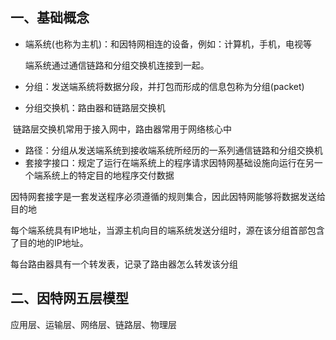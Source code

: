 ## 一、基础概念

* 端系统(也称为主机)：和因特网相连的设备，例如：计算机，手机，电视等

  端系统通过通信链路和分组交换机连接到一起。

* 分组：发送端系统将数据分段，并打包而形成的信息包称为分组(packet)

* 分组交换机：路由器和链路层交换机

​		链路层交换机常用于接入网中，路由器常用于网络核心中

* 路径：分组从发送端系统到接收端系统所经历的一系列通信链路和分组交换机
* 套接字接口：规定了运行在端系统上的程序请求因特网基础设施向运行在另一个端系统上的特定目的地程序交付数据

​		因特网套接字是一套发送程序必须遵循的规则集合，因此因特网能够将数据发送给目的地



每个端系统具有IP地址，当源主机向目的端系统发送分组时，源在该分组首部包含了目的地的IP地址。

每台路由器具有一个转发表，记录了路由器怎么转发该分组



## 二、因特网五层模型

应用层、运输层、网络层、链路层、物理层

